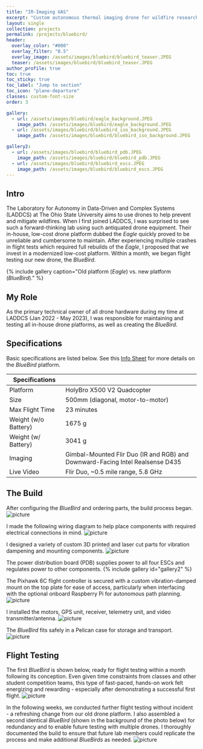 ```yaml
---
title: "IR-Imaging UAS"
excerpt: "Custom autonomous thermal imaging drone for wildfire research."
layout: single
collection: projects
permalink: /projects/bluebird/
header:
  overlay_color: "#000"
  overlay_filter: "0.5"
  overlay_image: /assets/images/bluebird/bluebird_teaser.JPEG
  teaser: /assets/images/bluebird/bluebird_teaser.JPEG
author_profile: true
toc: true
toc_sticky: true
toc_label: "Jump to section"
toc_icon: "plane-departure"
classes: custom-font-size
order: 3

gallery:
  - url: /assets/images/bluebird/eagle_background.JPEG
    image_path: /assets/images/bluebird/eagle_background.JPEG
  - url: /assets/images/bluebird/bluebird_iso_background.JPEG
    image_path: /assets/images/bluebird/bluebird_iso_background.JPEG

gallery2:
  - url: /assets/images/bluebird/bluebird_pdb.JPEG
    image_path: /assets/images/bluebird/bluebird_pdb.JPEG
  - url: /assets/images/bluebird/bluebird_escs.JPEG
    image_path: /assets/images/bluebird/bluebird_escs.JPEG
---
```


## Intro
The Laboratory for Autonomy in Data-Driven and Complex Systems (LADDCS) at The Ohio State University aims to use drones to help prevent and mitigate wildfires. When I first joined LADDCS, I was surprised to see such a forward-thinking lab using such antiquated drone equipment. Their in-house, low-cost drone platform dubbed the *Eagle* quickly proved to be unreliable and cumbersome to maintain. After experiencing multiple crashes in flight tests which required full rebuilds of the *Eagle*, I proposed that we invest in a modernized low-cost platform. Within a month, we began flight testing our new drone, the *BlueBird*.

{% include gallery caption="Old platform (*Eagle*) vs. new platform (*BlueBird*)." %}

## My Role
As the primary technical owner of all drone hardware during my time at LADDCS (Jan 2022 - May 2023), I was responsible for maintaining and testing all in-house drone platforms, as well as creating the *BlueBird*.

## Specifications
Basic specifications are listed below. See this [Info Sheet](https://docs.google.com/document/d/1uYRVa4Ni_aAR4jvPIlAYXMj6czKm5VwpNRkhNgGF88Q/edit?usp=sharing) for more details on the *BlueBird* platform.

| Specifications  |                                                                           |
|-----------------|---------------------------------------------------------------------------|
| Platform        | HolyBro X500 V2 Quadcopter                                                |
| Size            | 500mm (diagonal, motor-to-motor)                                          |
| Max Flight Time | 23 minutes                                                                |
| Weight (w/o Battery)  | 1675 g                                                              |
| Weight (w/ Battery)   | 3041 g                                                              |
| Imaging         | Gimbal-Mounted Flir Duo (IR and RGB) and Downward-Facing Intel Realsense D435 |
| Live Video      | Flir Duo, ~0.5 mile range, 5.8 GHz                                        |

## The Build
After configuring the *BlueBird* and ordering parts, the build process began. 
![picture](/assets/images/bluebird/bluebird_parts.JPEG)

I made the following wiring diagram to help place components with required electrical connections in mind.
![picture](/assets/images/bluebird/bluebird_wiring_diagram.jpg)

I designed a variety of custom 3D printed and laser cut parts for vibration dampening and mounting components.
![picture](/assets/images/bluebird/bluebird_custom_cad.jpg)

The power distribution board (PDB) supplies power to all four ESCs and regulates power to other components.
{% include gallery id="gallery2" %}

The Pixhawk 6C flight controller is secured with a custom vibration-damped mount on the top plate for ease of access, particularly when interfacing with the optional onboard Raspberry Pi for autonomous path planning.
![picture](/assets/images/bluebird/bluebird_pixhawk.JPEG)

I installed the motors, GPS unit, receiver, telemetry unit, and video transmitter/antenna.
![picture](/assets/images/bluebird/bluebird_weight.JPEG)

The *BlueBird* fits safely in a Pelican case for storage and transport.
![picture](/assets/images/bluebird/bluebird_case.JPEG)

## Flight Testing
The first *BlueBird* is shown below, ready for flight testing within a month following its conception. Even given time constraints from classes and other student competition teams, this type of fast-paced, hands-on work felt energizing and rewarding - especially after demonstrating a successful first flight. 
![picture](/assets/images/bluebird/bluebird_testing_2.JPEG)

In the following weeks, we conducted further flight testing without incident - a refreshing change from our old drone platform. I also assembled a second identical *BlueBird* (shown in the background of the photo below) for redundancy and to enable future testing with multiple drones. I thoroughly documented the build to ensure that future lab members could replicate the process and make additional *BlueBirds* as needed.
![picture](/assets/images/bluebird/bluebird_testing.JPEG)
